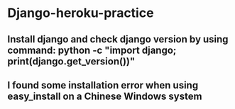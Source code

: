 # Django-heroku-practice
  ## Install django and check django version by using command: python -c "import django; print(django.get_version())"
  ## I found some installation error when using easy_install on a Chinese Windows system
